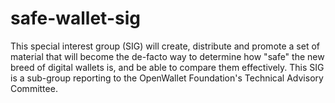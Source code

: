 # safe-wallet-sig
This special interest group (SIG) will create, distribute and promote a set of material that will become the de-facto way to determine how "safe" the new breed of digital wallets is, and be able to compare them effectively. This SIG is a sub-group reporting to the OpenWallet Foundation's Technical Advisory Committee.
